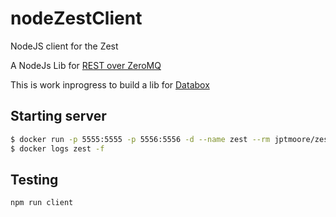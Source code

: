 # nodeZestClient
NodeJS client for the Zest 

A NodeJs Lib for [REST over ZeroMQ](https://github.com/jptmoore/zest)

This is work inprogress to build a lib for [Databox](https://github.com/me-box/databox)

## Starting server

```bash
$ docker run -p 5555:5555 -p 5556:5556 -d --name zest --rm jptmoore/zest /app/zest/server.exe --secret-key 'EKy(xjAnIfg6AT+OGd?nS1Mi5zZ&b*VXA@WxNLLE' --enable-logging
$ docker logs zest -f
```


## Testing
```bash
npm run client
```
